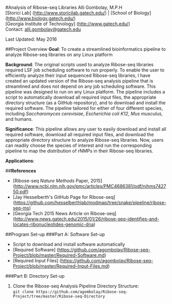 #Analysis of Ribose-seq Libraries
Alli Gombolay, M.P.H  
[Storici Lab] (http://www.storicilab.gatech.edu/) | [School of Biology] (http://www.biology.gatech.edu/)  
[Georgia Institute of Technology] (http://www.gatech.edu/)  
Contact: alli.gombolay@gatech.edu

Last Updated: May 2016  

##Project Overview
**Goal**: To create a streamlined bioinformatics pipeline to analyze Ribose-seq libraries on any Linux platform

**Background**: The original scripts used to analyze Ribose-seq libraries required LSF job scheduling software to run properly.  To enable the user to efficiently analyze their input sequenced Ribose-seq libraries, I have created an updated version of the Ribose-seq analysis pipeline that is streamlined and does not depend on any job scheduling software.  This pipeline was designed to run on any Linux platform.  The pipeline includes a script to automatically download all required input files, the appropriate directory structure (as a GitHub repository), and to download and install the required software. The pipeline tailored for either of four different species, including *Saccharomyces cerevisiae*, *Escherichia coli K12*, *Mus musculus*, and humans.

**Significance**: This pipeline allows any user to easily download and install all required software, download all required input files, and download the appropriate directory structure to analyze Ribose-seq libraries.  Now, users can readily choose the species of interest and run the corresponding pipeline to map the distribution of rNMPs in their Ribose-seq libraries.  

**Applications**:  

##**References**  
* [Ribose-seq *Nature Methods* Paper, 2015]
(http://www.ncbi.nlm.nih.gov/pmc/articles/PMC4686381/pdf/nihms742750.pdf)  
* [Jay Hesselberth's GitHub Page for Ribose-seq]
(https://github.com/hesselberthlab/modmap/tree/snake/pipeline/ribose-seq-ms)
* [Georgia Tech 2015 News Article on Ribose-seq]
(http://www.news.gatech.edu/2015/01/26/ribose-seq-identifies-and-locates-ribonucleotides-genomic-dna)

##Program Set-up
###Part A: Software Set-up  
* Script to download and install software automatically
* [Required Software] (https://github.com/agombolay/Ribose-seq-Project/blob/master/Required-Software.md)
* [Required Input Files] (https://github.com/agombolay/Ribose-seq-Project/blob/master/Required-Input-Files.md)

###Part B: Directory Set-up  
1. Clone the Ribose-seq Analysis Pipeline Directory Structure:  
```git clone https://github.com/agombolay/Ribose-seq-Project/tree/master/Ribose-seq-Directory```
